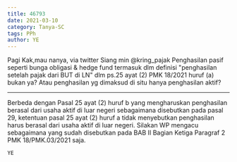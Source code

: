 ```yaml
---
title: 46793
date: 2021-03-10
category: Tanya-SC
tags: PPh
author: YE
---
```


Pagi Kak,mau nanya, via twitter Siang min @kring_pajak Penghasilan pasif seperti bunga obligasi & hedge fund termasuk dlm definisi "penghasilan setelah pajak dari BUT di LN" dlm ps.25 ayat (2) PMK 18/2021 huruf (a) bukan ya? Atau penghasilan yg dimaksud di situ hanya penghasilan aktif?

---

Berbeda dengan Pasal 25 ayat (2) huruf b yang mengharuskan penghasilan berasal dari usaha aktif di luar negeri sebagaimana disebutkan pada pasal 29, ketentuan pasal 25 ayat (2) huruf a tidak menyebutkan penghasilan harus berasal dari usaha aktif di luar negeri. Silakan WP mengacu sebagaimana yang sudah disebutkan pada BAB II Bagian Ketiga Paragraf 2 PMK 18/PMK.03/2021 saja.

`YE`
